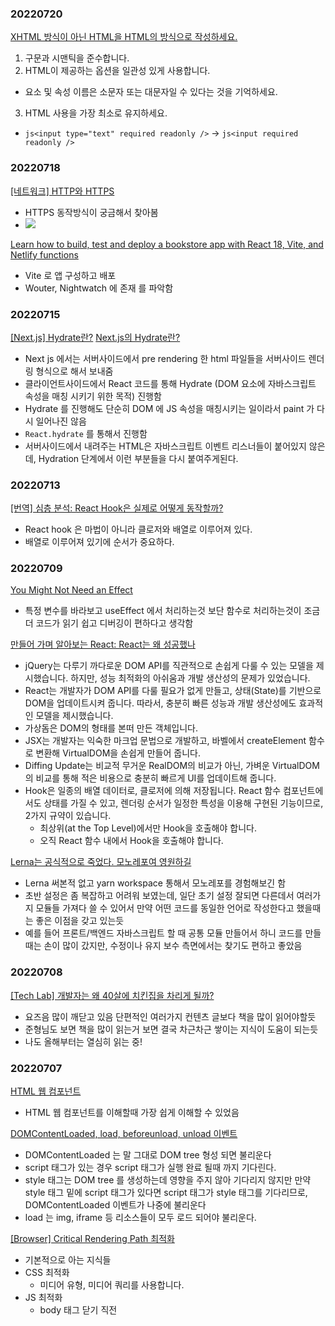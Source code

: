 ### 20220720

[XHTML 방식이 아닌 HTML을 HTML의 방식으로 작성하세요.](https://doong-jo.github.io/posts/write-html-the-html-way-not-the-xhtml-way)

1. 구문과 시맨틱을 준수합니다.
2. HTML이 제공하는 옵션을 일관성 있게 사용합니다.

- 요소 및 속성 이름은 소문자 또는 대문자일 수 있다는 것을 기억하세요.

3. HTML 사용을 가장 최소로 유지하세요.

- `js<input type="text" required readonly />` -> `js<input required readonly />`

### 20220718

[[네트워크] HTTP와 HTTPS](https://velog.io/@ss-won/%EB%84%A4%ED%8A%B8%EC%9B%8C%ED%81%AC-HTTP%EC%99%80-HTTPS)

- HTTPS 동작방식이 궁금해서 찾아봄
- ![](http://image.yes24.com/momo/TopCate1544/MidCate009/154387724.jpg)

[Learn how to build, test and deploy a bookstore app with React 18, Vite, and Netlify functions](https://labs.pineview.io/build-test-and-deploy-an-app-react18-vite-netlify-nightwatch/)

- Vite 로 앱 구성하고 배포
- Wouter, Nightwatch 에 존재 를 파악함

### 20220715

[[Next.js] Hydrate란?](https://narup.tistory.com/230)
[Next.js의 Hydrate란?](https://helloinyong.tistory.com/315)

- Next js 에서는 서버사이드에서 pre rendering 한 html 파일들을 서버사이드 렌더링 형식으로 해서 보내줌
- 클라이언트사이드에서 React 코드를 통해 Hydrate (DOM 요소에 자바스크립트 속성을 매칭 시키기 위한 목적) 진행함
- Hydrate 를 진행해도 단순히 DOM 에 JS 속성을 매칭시키는 일이라서 paint 가 다시 일어나진 않음
- `React.hydrate` 를 통해서 진행함
- 서버사이드에서 내려주는 HTML은 자바스크립트 이벤트 리스너들이 붙어있지 않은데, Hydration 단계에서 이런 부분들을 다시 붙여주게된다.

### 20220713

[[번역] 심층 분석: React Hook은 실제로 어떻게 동작할까?](https://hewonjeong.github.io/deep-dive-how-do-react-hooks-really-work-ko/)

- React hook 은 마법이 아니라 클로저와 배열로 이루어져 있다.
- 배열로 이루어져 있기에 순서가 중요하다.

### 20220709

[You Might Not Need an Effect](https://beta.reactjs.org/learn/you-might-not-need-an-effect?ck_subscriber_id=1691094335)

- 특정 변수를 바라보고 useEffect 에서 처리하는것 보단 함수로 처리하는것이 조금 더 코드가 읽기 쉽고 디버깅이 편하다고 생각함

[만들어 가며 알아보는 React: React는 왜 성공했나](https://techblog.woowahan.com/8311/)

- jQuery는 다루기 까다로운 DOM API를 직관적으로 손쉽게 다룰 수 있는 모델을 제시했습니다. 하지만, 성능 최적화의 아쉬움과 개발 생산성의 문제가 있었습니다.
- React는 개발자가 DOM API를 다룰 필요가 없게 만들고, 상태(State)를 기반으로 DOM을 업데이트시켜 줍니다. 따라서, 충분히 빠른 성능과 개발 생산성에도 효과적인 모델을 제시했습니다.
- 가상돔은 DOM의 형태를 본떠 만든 객체입니다.
- JSX는 개발자는 익숙한 마크업 문법으로 개발하고, 바벨에서 createElement 함수로 변환해 VirtualDOM을 손쉽게 만들어 줍니다.
- Diffing Update는 비교적 무거운 RealDOM의 비교가 아닌, 가벼운 VirtualDOM의 비교를 통해 적은 비용으로 충분히 빠르게 UI를 업데이트해 줍니다.
- Hook은 일종의 배열 데이터로, 클로저에 의해 저장됩니다. React 함수 컴포넌트에서도 상태를 가질 수 있고, 렌더링 순서가 일정한 특성을 이용해 구현된 기능이므로, 2가지 규약이 있습니다.
  - 최상위(at the Top Level)에서만 Hook을 호출해야 합니다.
  - 오직 React 함수 내에서 Hook을 호출해야 합니다.

[Lerna는 공식적으로 죽었다. 모노레포여 영원하길](https://doong-jo.github.io/posts/long-live-monorepos/?utm_source=substack&utm_medium=email)

- Lerna 써본적 없고 yarn workspace 통해서 모노레포를 경험해보긴 함
- 초반 설정은 좀 복잡하고 어려워 보였는데, 일단 초기 설정 잘되면 다른데서 여러가지 모듈들 가져다 쓸 수 있어서 만약 어떤 코드를 동일한 언어로 작성한다고 했을때는 좋은 이점을 갖고 있는듯
- 예를 들어 프론트/백엔드 자바스크립트 할 때 공통 모듈 만들어서 하니 코드를 만들때는 손이 많이 갔지만, 수정이나 유지 보수 측면에서는 찾기도 편하고 좋았음

### 20220708

[[Tech Lab] 개발자는 왜 40살에 치킨집을 차리게 될까?](https://medium.com/f-lab-blog/tech-lab-%EA%B0%9C%EB%B0%9C%EC%9E%90%EB%8A%94-%EC%99%9C-40%EC%82%B4%EC%97%90-%EC%B9%98%ED%82%A8%EC%A7%91%EC%9D%84-%EC%B0%A8%EB%A6%AC%EA%B2%8C-%EB%90%A0%EA%B9%8C-998eb6396f9d)

- 요즈음 많이 깨닫고 있음 단편적인 여러가지 컨텐츠 글보다 책을 많이 읽어야할듯
- 준형님도 보면 책을 많이 읽는거 보면 결국 차근차근 쌓이는 지식이 도움이 되는듯
- 나도 올해부터는 열심히 읽는 중!

### 20220707

[HTML 웹 컴포넌트](https://github.com/yamoo9/WebComponent)

- HTML 웹 컴포넌트를 이해할때 가장 쉽게 이해할 수 있었음

[DOMContentLoaded, load, beforeunload, unload 이벤트](https://ko.javascript.info/onload-ondomcontentloaded)

- DOMContentLoaded 는 말 그대로 DOM tree 형성 되면 불리운다
- script 태그가 있는 경우 script 태그가 실행 완료 될때 까지 기다린다.
- style 태그는 DOM tree 를 생성하는데 영향을 주지 않아 기다리지 않지만 만약 style 태그 밑에 script 태그가 있다면 script 태그가 style 태그를 기다리므로, DOMContentLoaded 이벤트가 나중에 불리운다
- load 는 img, iframe 등 리소스들이 모두 로드 되어야 불리운다.

[[Browser] Critical Rendering Path 최적화](https://beomy.github.io/tech/browser/critical-rendering-path/)

- 기본적으로 아는 지식들
- CSS 최적화
  - 미디어 유형, 미디어 쿼리를 사용합니다.
- JS 최적화
  - body 태그 닫기 직전 <script> 태그를 선언합니다.
  - <script ... async>와 같이 async 속성을 사용합니다.
- 여기서 궁금한 점이 생김 `domContentLoaded` 이부분인데 왠지 생각에는 `defer` 속성을 사용하면 `domContentLoaded` 이게 `load` 보다 빨리 실행 될 줄 알았지만
  기본적으로 `defer` 속성은 `domContentLoaded` 이벤트 보다 빠르게 실행 됨.
- 대신 `async` 는 `domContentLoaded` 보다 빨리 실행 될 수도 늦게 실행 될 수도 있음. (진정한 `async`)
- 참고: [defer, async 스크립트](https://ko.javascript.info/script-async-defer)
- `domContentLoaded`: DOM이 준비되고 자바스크립트 실행을 차단하는 스타일시트가 없는 시점을 표시합니다. DOM과 CSSOM이 모두 준비된 상태로 렌더 트리를 생성할 수 있는 시점입니다.
- `loadEvent`: 페이지 로드의 마지막 단계로, 브라우저가 추가 애플리케이션 로직을 트리거 할 수 있는 onload 이벤트를 발생시킵니다.

[[Browser] 브라우저 렌더링](https://beomy.github.io/tech/browser/browser-rendering/)

- HTML 마크업을 처리하고 DOM 트리를 빌드 합니다. (DOM 파싱)
- CSS 마크업을 처리하고 CSSOM 트리를 빌드 합니다. (CSS 파싱)
- DOM 및 CSSOM을 결합하여 렌더 트리를 형성합니다. (Attachment)
- 렌더 트리에서 레이아웃을 실행하여 각 노드의 기하학적 형태를 계산합니다. (Layout)
- 개별 노드를 화면에 페인트 합니다. (Painting)

[[Browser] Reflow와 Repaint](https://beomy.github.io/tech/browser/reflow-repaint/)

- Repaint(Redraw)는 화면에 변화가 있을 때 화면을 그리는 과정입니다.
- Reflow(Layout)는 뷰포트 내에서 렌더 트리의 노드의 정확한 위치와 크기를 계산하는 과정입니다.
- Repaint가 발생하는 경우는 화면이 변경되는 모든 경우입니다.
- Reflow가 발생하는 경우는 화면의 구조가 바뀌었을 경우입니다.

[자바스크립트 엔진의 최적화 기법 (1) - JITC, Adaptive Compilation](https://meetup.toast.com/posts/77)

- 자주 반복돼서 수행되는 구간(Hotspot) 이 별로 없는 고전적인 JavaScript 프로그램들에는 interpreter가 JITC보다 효율이 좋다.
- 최근 많이 사용되는 compute-intensive한 JavaScript 프로그램들에는 JITC가 좋다.
- 두 가지 성향의 코드에 대한 성능을 모두 만족하기 위해 최근 엔진들은 adaptive JITC를 채용한다.
- Adaptive JITC는 type profiling을 수행하므로, 변수의 type이 변하지 않는다면 높은 성능을 얻을 수 있다.
  - profiling을 수행하는 동안 특정 변수의 타입이 변하지 않았다면 그 이후에도 그 변수는 타입이 변하지 않을 가능성이 매우 높을 것이다

### 20220705

[지역성의 원칙을 고려한 패키지 구조: 기능별로 나누기](https://ahnheejong.name/articles/package-structure-with-the-principal-of-locality-in-mind/)

- 나도 요즘 기능적으로 나누는 것 보단 도메인 별로 나누는게 더 좋다는 생각을 함
- 도메인 별로 나누고 그 안에서 기능적으로 나누는게 훨씬 보기 편하고 관리하기 편하다는 생각이 듬

### 20220704

[(번역) AbortController는 당신의 친구입니다](https://velog.io/@sehyunny/abort-controller-is-your-friend?utm_source=substack&utm_medium=email)

- 번역이 좀 이상하긴 하지만 그래도 단순 fetch 보다 다양한 동작에서 동작을 취소시킬 수 있다는 점이 오 좋군 싶음

[Dangit, Git!?!](https://dangitgit.com/ko)

- 역시 git 은 push 만 안하면 다 해결 할 수 있고, add, commit, push 만 이해하고 내 브렌치에서만 잘 관리하면 문제가 없으나, 역시 문제가 있을때는 여러가지 고생하는것보다 처음부터 시작하는것도 나쁘지 않다고 생각함 ㅋㅋㅋ

### 20220702

[프론트엔드 역사와 미래, 업무 분야 ... 그리고 잘하는 프론트엔드 개발자란?](https://velog.io/@teo/frontend#3-%EC%9E%98%ED%95%98%EB%8A%94-%ED%94%84%EB%A1%A0%ED%8A%B8%EC%97%94%EB%93%9C-%EA%B0%9C%EB%B0%9C%EC%9E%90%EB%9E%80)

- 잘하는 개발자에 대하여 고민하고 있는데 역시 많은 것들과 연결되어있는 프론트엔드 분야에서 잘한다는 느낌은 기술적인것도 기술적인것이지만 의사소통 잘하고 잘 만들어 내는것 같다.
